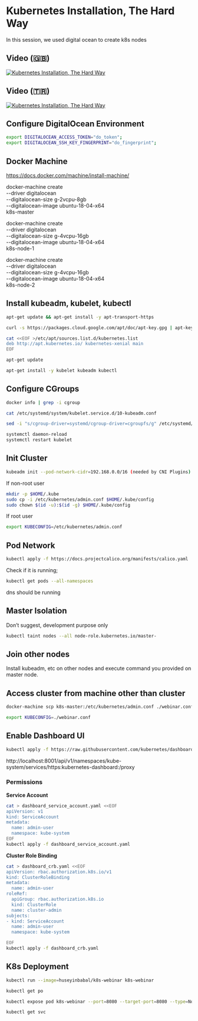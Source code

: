 # Kubernetes Installation, The Hard Way

In this session, we used digital ocean to create k8s nodes

## Video (🇬🇧)

[![Kubernetes Installation, The Hard Way](https://img.youtube.com/vi/GiaI8v98WXk/0.jpg)](https://www.youtube.com/watch?v=GiaI8v98WXk)

## Video (🇹🇷)

[![Kubernetes Installation, The Hard Way](https://img.youtube.com/vi/CJnomLluxuo/0.jpg)](https://www.youtube.com/watch?v=CJnomLluxuo)

## Configure DigitalOcean Environment

```bash
export DIGITALOCEAN_ACCESS_TOKEN="do_token";
export DIGITALOCEAN_SSH_KEY_FINGERPRINT="do_fingerprint";
```

## Docker Machine

https://docs.docker.com/machine/install-machine/

docker-machine create \
    --driver digitalocean \
    --digitalocean-size g-2vcpu-8gb \
    --digitalocean-image ubuntu-18-04-x64 \
    k8s-master

docker-machine create \
    --driver digitalocean \
    --digitalocean-size g-4vcpu-16gb \
    --digitalocean-image ubuntu-18-04-x64 \
    k8s-node-1

docker-machine create \
    --driver digitalocean \
    --digitalocean-size g-4vcpu-16gb \
    --digitalocean-image ubuntu-18-04-x64 \
    k8s-node-2

## Install kubeadm, kubelet, kubectl

```bash
apt-get update && apt-get install -y apt-transport-https

curl -s https://packages.cloud.google.com/apt/doc/apt-key.gpg | apt-key add -

cat <<EOF >/etc/apt/sources.list.d/kubernetes.list
deb http://apt.kubernetes.io/ kubernetes-xenial main
EOF

apt-get update

apt-get install -y kubelet kubeadm kubectl
```

## Configure CGroups

```bash
docker info | grep -i cgroup

cat /etc/systemd/system/kubelet.service.d/10-kubeadm.conf

sed -i "s/cgroup-driver=systemd/cgroup-driver=cgroupfs/g" /etc/systemd/system/kubelet.service.d/10-kubeadm.conf

systemctl daemon-reload
systemctl restart kubelet
```

## Init Cluster

```bash
kubeadm init --pod-network-cidr=192.168.0.0/16 (needed by CNI Plugins)
```

If non-root user

```bash
mkdir -p $HOME/.kube
sudo cp -i /etc/kubernetes/admin.conf $HOME/.kube/config
sudo chown $(id -u):$(id -g) $HOME/.kube/config
```

If root user

```bash
export KUBECONFIG=/etc/kubernetes/admin.conf
```

## Pod Network

```bash
kubectl apply -f https://docs.projectcalico.org/manifests/calico.yaml
```

Check if it is running;

```bash
kubectl get pods --all-namespaces
```
dns should be running

## Master Isolation

Don’t suggest, development purpose only

```bash
kubectl taint nodes --all node-role.kubernetes.io/master-
```

## Join other nodes

Install kubeadm, etc on other nodes and execute command you provided on master node.

## Access cluster from machine other than cluster

```bash
docker-machine scp k8s-master:/etc/kubernetes/admin.conf ./webinar.conf

export KUBECONFIG=./webinar.conf
```

## Enable Dashboard UI

```bash
kubectl apply -f https://raw.githubusercontent.com/kubernetes/dashboard/v2.0.0/aio/deploy/recommended.yaml
```

http://localhost:8001/api/v1/namespaces/kube-system/services/https:kubernetes-dashboard:/proxy

### Permissions

**Service Account**

```bash
cat > dashboard_service_account.yaml <<EOF
apiVersion: v1
kind: ServiceAccount
metadata:
  name: admin-user
  namespace: kube-system
EOF
kubectl apply -f dashboard_service_account.yaml
```

**Cluster Role Binding**

```bash
cat > dashboard_crb.yaml <<EOF
apiVersion: rbac.authorization.k8s.io/v1
kind: ClusterRoleBinding
metadata:
  name: admin-user
roleRef:
  apiGroup: rbac.authorization.k8s.io
  kind: ClusterRole
  name: cluster-admin
subjects:
- kind: ServiceAccount
  name: admin-user
  namespace: kube-system

EOF
kubectl apply -f dashboard_crb.yaml
```

## K8s Deployment

```bash
kubectl run --image=huseyinbabal/k8s-webinar k8s-webinar

kubectl get po

kubectl expose pod k8s-webinar --port=8080 --target-port=8080 --type=NodePort

kubectl get svc
```
